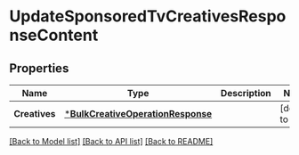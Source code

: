 # UpdateSponsoredTvCreativesResponseContent

## Properties
Name | Type | Description | Notes
------------ | ------------- | ------------- | -------------
**Creatives** | [***BulkCreativeOperationResponse**](BulkCreativeOperationResponse.md) |  | [default to null]

[[Back to Model list]](../README.md#documentation-for-models) [[Back to API list]](../README.md#documentation-for-api-endpoints) [[Back to README]](../README.md)

